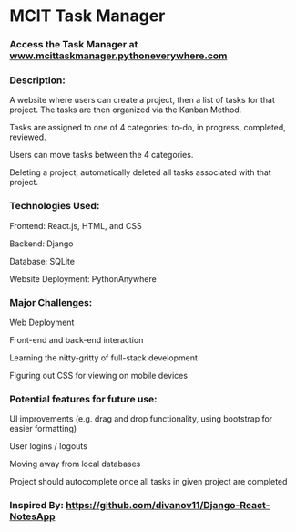 
# MCIT Task Manager
</div>

### Access the Task Manager at www.mcittaskmanager.pythoneverywhere.com

### Description:

A website where users can create a project, then a list of tasks for that project. The tasks are then organized via the Kanban Method.

Tasks are assigned to one of 4 categories: to-do, in progress, completed, reviewed.

Users can move tasks between the 4 categories.

Deleting a project, automatically deleted all tasks associated with that project.

### Technologies Used:

Frontend: React.js, HTML, and CSS

Backend: Django

Database: SQLite

Website Deployment: PythonAnywhere

### Major Challenges:

Web Deployment

Front-end and back-end interaction

Learning the nitty-gritty of full-stack development

Figuring out CSS for viewing on mobile devices


### Potential features for future use:

UI improvements (e.g. drag and drop functionality, using bootstrap for easier formatting)

User logins / logouts

Moving away from local databases

Project should autocomplete once all tasks in given project are completed

### Inspired By: https://github.com/divanov11/Django-React-NotesApp
